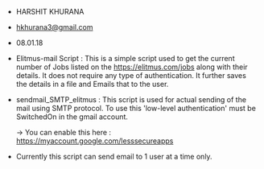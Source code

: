 
* HARSHIT KHURANA
* hkhurana3@gmail.com
* 08.01.18


* Elitmus-mail Script : This is a simple script used to get the current number of Jobs listed on the https://elitmus.com/jobs along with their details.
		    It does not require any type of authentication.
		    It further saves the details in a file and Emails that to the user. 

* sendmail_SMTP_elitmus : This script is used for actual sending of the mail using SMTP protocol.
To use this 'low-level authentication' must be SwitchedOn in the gmail account.

	-> You can enable this here : https://myaccount.google.com/lesssecureapps 

* Currently this script can send email to 1 user at a time only.


